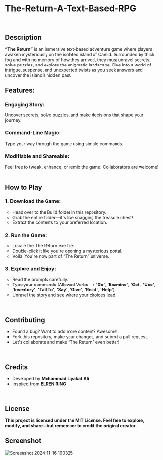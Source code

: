 # The-Return-A-Text-Based-RPG
<br>       
<h2>Description</h2>
        
<b>“The Return”</b> is an immersive text-based adventure game where players awaken mysteriously on the isolated island of Caelid. Surrounded by thick fog and with no memory of how they arrived, they must unravel secrets, solve puzzles, and explore the enigmatic landscape. Dive into a world of intrigue, suspense, and unexpected twists as you seek answers and uncover the island’s hidden past.
<br>
<b><h2>Features:</h2></b>
          
  <b><h3>Engaging Story:</h3></B> Uncover secrets, solve puzzles, and make decisions that shape your journey.
        
  <b><h3>Command-Line Magic:</h3></b> Type your way through the game using simple commands.
          
  <b><h3>Modifiable and Shareable:</h3></b> Feel free to tweak, enhance, or remix the game. Collaborators are welcome!
  <br>      
<b><h2>How to Play</h2></b>
    
  <b><h3>1. Download the Game:</h3></b>
  <ul type=circle>
  <li>Head over to the Build folder in this repository.</li>
          
  <li>Grab the entire folder—it's like snagging the treasure chest!</li>
        
  <li>Extract the contents to your preferred location.</li>
  </ul>     
  <b><h3>2. Run the Game:</h3></b>
<ul type=circle>       
  <li>Locate the The Return.exe file.</li>
          
  <li>Double-click it like you're opening a mysterious portal.</li>
        
  <li>Voilà! You're now part of “The Return” universe.</li>
</ul>       
  <b><h3>3. Explore and Enjoy:</h3></b>
<ul type=circle>      
  <li>Read the prompts carefully.</li>
        
  <li>Type your commands (Allowed Verbs --> <b>'Go'</b>, <b>'Examine'</b>, <b>'Get'</b>, <b>'Use'</b>, <b>'Inventory'</b>, <b>'TalkTo'</b>, <b>'Say'</b>, <b>'Give'</b>, <b>'Read'</b>, <b>'Help'</b>).</li>
          
  <li>Unravel the story and see where your choices lead.</li>
</ul> 
<br>
<b><h2>Contributing</h2></b>
  <ul type=square>
    <li>Found a bug? Want to add more content? Awesome!</li>
            
  <li>Fork this repository, make your changes, and submit a pull request.</li>
        
  <li>Let's collaborate and make “The Return” even better!</li>
  </ul>
  <br>
<h2>Credits</h2>
  <ul>
    <li>Developed by <b>Mohammad Liyakat Ali</b></li>
            
   <li>Inspired from <b>ELDEN RING</b></li>
  </ul>
  <br>
<b><h2>License</h2></b>
        
<b>This project is licensed under the MIT License. Feel free to explore, modify, and share—but remember to credit the original creator.</b>
<br>
<b><h2>Screenshot</h2></b>
![Screenshot 2024-11-16 190325](https://github.com/user-attachments/assets/9c883c2b-4f37-4351-b097-3a98dcca31c4)
